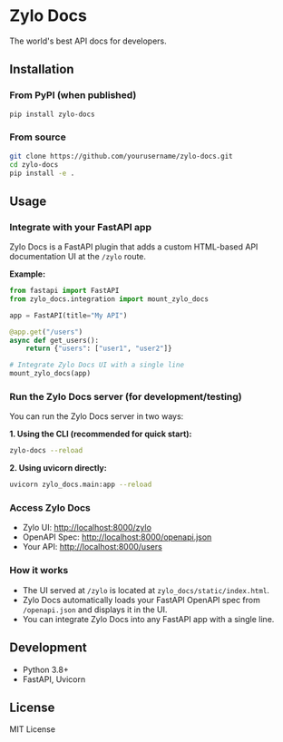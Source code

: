 # Zylo Docs

The world's best API docs for developers.

## Installation

### From PyPI (when published)
```bash
pip install zylo-docs
```

### From source
```bash
git clone https://github.com/yourusername/zylo-docs.git
cd zylo-docs
pip install -e .
```

## Usage

### Integrate with your FastAPI app

Zylo Docs is a FastAPI plugin that adds a custom HTML-based API documentation UI at the `/zylo` route.

**Example:**
```python
from fastapi import FastAPI
from zylo_docs.integration import mount_zylo_docs

app = FastAPI(title="My API")

@app.get("/users")
async def get_users():
    return {"users": ["user1", "user2"]}

# Integrate Zylo Docs UI with a single line
mount_zylo_docs(app)
```

### Run the Zylo Docs server (for development/testing)

You can run the Zylo Docs server in two ways:

**1. Using the CLI (recommended for quick start):**
```bash
zylo-docs --reload
```

**2. Using uvicorn directly:**
```bash
uvicorn zylo_docs.main:app --reload
```

### Access Zylo Docs
- Zylo UI: [http://localhost:8000/zylo](http://localhost:8000/zylo)
- OpenAPI Spec: [http://localhost:8000/openapi.json](http://localhost:8000/openapi.json)
- Your API: [http://localhost:8000/users](http://localhost:8000/users)

### How it works
- The UI served at `/zylo` is located at `zylo_docs/static/index.html`.
- Zylo Docs automatically loads your FastAPI OpenAPI spec from `/openapi.json` and displays it in the UI.
- You can integrate Zylo Docs into any FastAPI app with a single line.

## Development
- Python 3.8+
- FastAPI, Uvicorn

## License

MIT License
